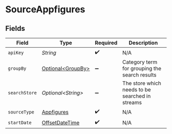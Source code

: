 # SourceAppfigures


## Fields

| Field                                                                                     | Type                                                                                      | Required                                                                                  | Description                                                                               |
| ----------------------------------------------------------------------------------------- | ----------------------------------------------------------------------------------------- | ----------------------------------------------------------------------------------------- | ----------------------------------------------------------------------------------------- |
| `apiKey`                                                                                  | *String*                                                                                  | :heavy_check_mark:                                                                        | N/A                                                                                       |
| `groupBy`                                                                                 | [Optional\<GroupBy>](../../models/shared/GroupBy.md)                                      | :heavy_minus_sign:                                                                        | Category term for grouping the search results                                             |
| `searchStore`                                                                             | *Optional\<String>*                                                                       | :heavy_minus_sign:                                                                        | The store which needs to be searched in streams                                           |
| `sourceType`                                                                              | [Appfigures](../../models/shared/Appfigures.md)                                           | :heavy_check_mark:                                                                        | N/A                                                                                       |
| `startDate`                                                                               | [OffsetDateTime](https://docs.oracle.com/javase/8/docs/api/java/time/OffsetDateTime.html) | :heavy_check_mark:                                                                        | N/A                                                                                       |